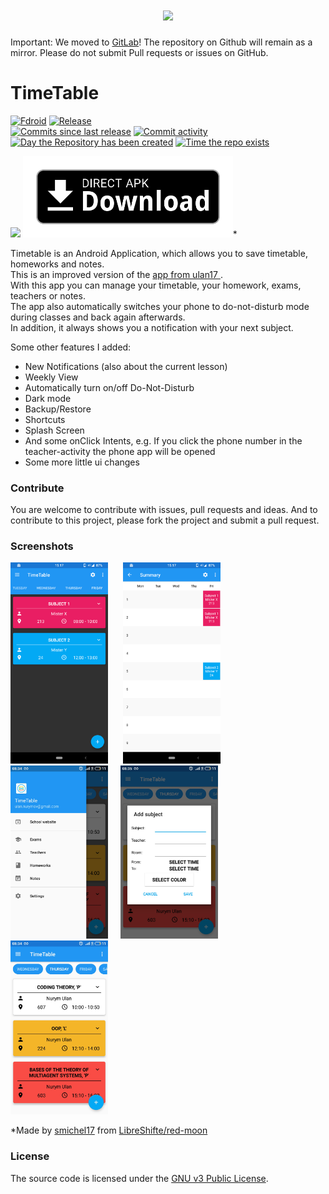 <h1 align=center>
<img src="logo-files/horizontal.png" width=50%>
</h1>
Important: We moved to <a href="https://gitlab.com/asdoi/TimeTable">GitLab</a>! The repository on Github will remain as a mirror. Please do not submit Pull requests or issues on GitHub.

# TimeTable

[![Fdroid](https://img.shields.io/f-droid/v/com.asdoi.timetable.svg)]()
[![Release](https://img.shields.io/badge/dynamic/json.svg?label=Release&url=https://gitlab.com/asdoi/TimeTable/-/jobs/artifacts/master/raw/badges.json?job=build_badges&query=release_tag&colorB=brightgreen&logo=gitlab)]()  
[![Commits since last release](https://gitlab.com/asdoi/TimeTable/-/jobs/artifacts/master/raw/badges/commits_since_last_release.svg?job=build_badges)]()
[![Commit activity](https://gitlab.com/asdoi/TimeTable/-/jobs/artifacts/master/raw/badges/commit_activity.svg?job=build_badges)]()  
[![Day the Repository has been created](https://gitlab.com/asdoi/TimeTable/-/jobs/artifacts/master/raw/badges/repository_creation_day.svg?job=build_badges)]()
[![Time the repo exists](https://gitlab.com/asdoi/TimeTable/-/jobs/artifacts/master/raw/badges/time_repository_exists.svg?job=build_badges)]()

<a href="https://f-droid.org/en/packages/com.asdoi.timetable/"><img src="https://fdroid.gitlab.io/artwork/badge/get-it-on.png" height="130"></a>
[<img src="https://github.com/k0shk0sh/FastHub/raw/development/.github/assets/direct-apk-download.png"
      alt="Direct apk download"
      height="130">](https://gitlab.com/asdoi/TimeTable/-/raw/master/app/release/app-release.apk)*


Timetable is an Android Application, which allows you to save timetable, homeworks and notes.<br>
This is an improved version of the <a href="https://github.com/ulan17/TimeTable">app from ulan17 </a>.<br>
With this app you can manage your timetable, your homework, exams, teachers or notes.<br>
The app also automatically switches your phone to do-not-disturb mode during classes and back again afterwards.<br>
In addition, it always shows you a notification with your next subject.<br>

Some other features I added:
<ul><li>New Notifications (also about the current lesson)</li><li>Weekly View</li><li>Automatically turn on/off Do-Not-Disturb</li><li>Dark mode</li><li>Backup/Restore</li><li>Shortcuts</li><li>Splash Screen</li><li>And some onClick Intents, e.g. If you click the phone number in the teacher-activity the phone app will be opened</li><li>Some more little ui changes</li></ul>

### Contribute

You are welcome to contribute with issues, pull requests and ideas. And to contribute to this project, please fork the project and submit a pull request. 

### Screenshots
<img alt="1 screenshot" src="fastlane/metadata/android/en-US/images/phoneScreenshots/timetable_screenshot_1.png" width="31%" style="max-width:100%;"> &nbsp;&nbsp;&nbsp;&nbsp; <img alt="1 screenshot" src="fastlane/metadata/android/en-US/images/phoneScreenshots/timetable_screenshot_2.png" width="31%" style="max-width:100%;">
<br>
<img alt="1 screenshot" src="fastlane/metadata/android/en-US/images/phoneScreenshots/timetable_screenshot_3.jpg" width="31%" style="max-width:100%;">&nbsp;&nbsp;&nbsp;&nbsp; <img alt="1 screenshot" src="fastlane/metadata/android/en-US/images/phoneScreenshots/timetable_screenshot_4.jpg" width="31%" style="max-width:100%;">&nbsp;&nbsp;&nbsp;&nbsp; <img alt="1 screenshot" src="fastlane/metadata/android/en-US/images/phoneScreenshots/timetable_screenshot_5.jpg" width="31%" style="max-width:100%;">

*Made by <a href="https://github.com/smichel17">smichel17</a> from <a href="https://github.com/LibreShift/red-moon">LibreShifte/red-moon</a>

### License

The source code is licensed under the [GNU v3 Public License](https://github.com/ulan17/TimeTable/blob/master/LICENSE). 

